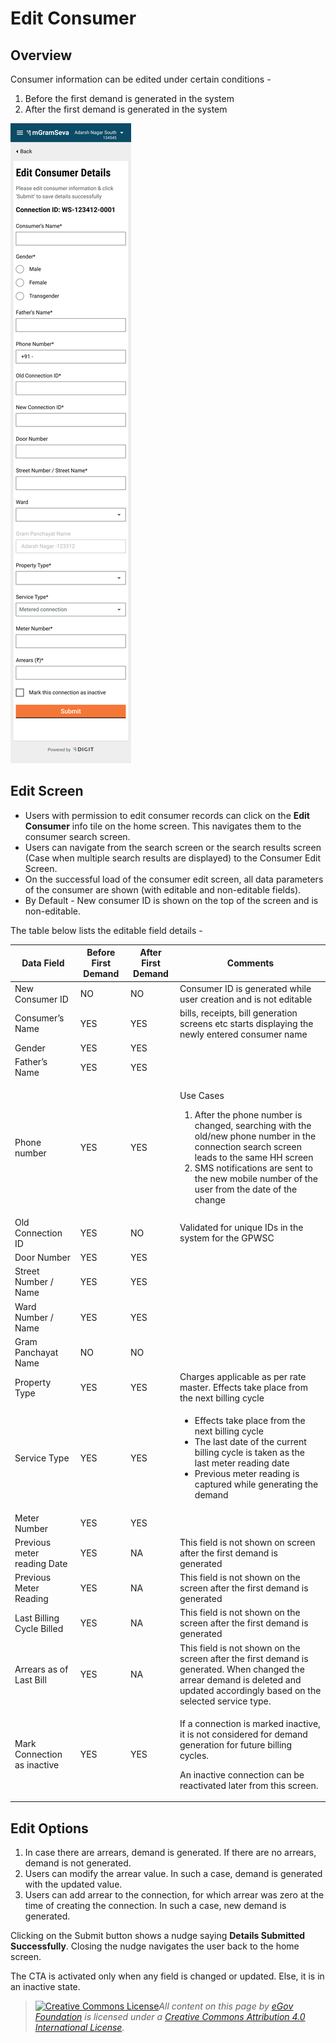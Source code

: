 # Edit Consumer

## Overview

Consumer information can be edited under certain conditions -

1. Before the first demand is generated in the system
2. After the first demand is generated in the system

![](<../../../.gitbook/assets/image (40).png>)

## Edit Screen <a href="#edit-screen" id="edit-screen"></a>

* Users with permission to edit consumer records can click on the **Edit Consumer** info tile on the home screen. This navigates them to the consumer search screen.
* Users can navigate from the search screen or the search results screen (Case when multiple search results are displayed) to the Consumer Edit Screen.
* On the successful load of the consumer edit screen, all data parameters of the consumer are shown (with editable and non-editable fields).
* By Default - New consumer ID is shown on the top of the screen and is non-editable.

The table below lists the editable field details -

| **Data Field**              | **Before First Demand** | **After First Demand** | **Comments**                                                                                                                                                                                                                                                                  |
| --------------------------- | ----------------------- | ---------------------- | ----------------------------------------------------------------------------------------------------------------------------------------------------------------------------------------------------------------------------------------------------------------------------- |
| New Consumer ID             | NO                      | NO                     | Consumer ID is generated while user creation and is not editable                                                                                                                                                                                                              |
| Consumer’s Name             | YES                     | YES                    | bills, receipts, bill generation screens etc starts displaying the newly entered consumer name                                                                                                                                                                                |
| Gender                      | YES                     | YES                    |                                                                                                                                                                                                                                                                               |
| Father’s Name               | YES                     | YES                    |                                                                                                                                                                                                                                                                               |
| Phone number                | YES                     | YES                    | <p>Use Cases</p><ol><li>After the phone number is changed, searching with the old/new phone number in the connection search screen leads to the same HH screen</li><li>SMS notifications are sent to the new mobile number of the user from the date of the change </li></ol> |
| Old Connection ID           | YES                     | NO                     | Validated for unique IDs in the system for the GPWSC                                                                                                                                                                                                                          |
| Door Number                 | YES                     | YES                    |                                                                                                                                                                                                                                                                               |
| Street Number / Name        | YES                     | YES                    |                                                                                                                                                                                                                                                                               |
| Ward Number / Name          | YES                     | YES                    |                                                                                                                                                                                                                                                                               |
| Gram Panchayat Name         | NO                      | NO                     |                                                                                                                                                                                                                                                                               |
| Property Type               | YES                     | YES                    | Charges applicable as per rate master. Effects take place from the next billing cycle                                                                                                                                                                                         |
| Service Type                | YES                     | YES                    | <ul><li>Effects take place from the next billing cycle</li><li>The last date of the current billing cycle is taken as the last meter reading date</li><li>Previous meter reading is captured while generating the demand</li></ul>                                            |
| Meter Number                | YES                     | YES                    |                                                                                                                                                                                                                                                                               |
| Previous meter reading Date | YES                     | NA                     | This field is not shown on screen after the first demand is generated                                                                                                                                                                                                         |
| Previous Meter Reading      | YES                     | NA                     | This field is not shown on the screen after the first demand is generated                                                                                                                                                                                                     |
| Last Billing Cycle Billed   | YES                     | NA                     | This field is not shown on the screen after the first demand is generated                                                                                                                                                                                                     |
| Arrears as of Last Bill     | YES                     | NA                     | This field is not shown on the screen after the first demand is generated. When changed the arrear demand is deleted and updated accordingly based on the selected service type.                                                                                              |
| Mark Connection as inactive | YES                     | YES                    | <p> If a connection is marked inactive, it is not considered for demand generation for future billing cycles.</p><p>An inactive connection can be reactivated later from this screen.</p>                                                                                     |

## Edit Options

1. In case there are arrears, demand is generated. If there are no arrears, demand is not generated.
2. Users can modify the arrear value. In such a case, demand is generated with the updated value.
3. Users can add arrear to the connection, for which arrear was zero at the time of creating the connection. In such a case, new demand is generated.

Clicking on the Submit button shows a nudge saying **Details Submitted Successfully**. Closing the nudge navigates the user back to the home screen.

The CTA is activated only when any field is changed or updated. Else, it is in an inactive state.



> [![Creative Commons License](https://i.creativecommons.org/l/by/4.0/80x15.png)_​_](http://creativecommons.org/licenses/by/4.0/)_All content on this page by_ [_eGov Foundation_](https://egov.org.in/) _is licensed under a_ [_Creative Commons Attribution 4.0 International License_](http://creativecommons.org/licenses/by/4.0/)_._

&#x20;
